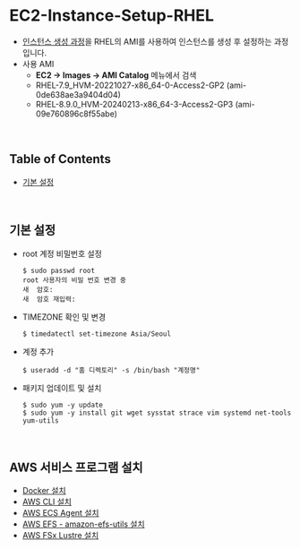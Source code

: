 # EC2-Instance-Setup-RHEL
- [인스턴스 생성 과정](./01-EC2-Instance-Start.md)을 RHEL의 AMI를 사용하여 인스턴스를 생성 후 설정하는 과정입니다.
- 사용 AMI
	- <b>EC2 -> Images -> AMI Catalog</b> 메뉴에서 검색
	- RHEL-7.9_HVM-20221027-x86_64-0-Access2-GP2 (ami-0de638ae3a9404d04)
	- RHEL-8.9.0_HVM-20240213-x86_64-3-Access2-GP3 (ami-09e760896c8f55abe)

<br>

## Table of Contents
- [기본 설정](#기본-설정)

<br>

## 기본 설정
- root 계정 비밀번호 설정
    ```shell
    $ sudo passwd root
    root 사용자의 비밀 번호 변경 중
    새  암호:
    새  암호 재입력:
    ```

- TIMEZONE 확인 및 변경
    ```shell
    $ timedatectl set-timezone Asia/Seoul
    ```

- 계정 추가
    ```shell
    $ useradd -d "홈 디렉토리" -s /bin/bash "계정명"
    ```

- 패키지 업데이트 및 설치
    ```shell
    $ sudo yum -y update
    $ sudo yum -y install git wget sysstat strace vim systemd net-tools yum-utils
    ```

<br>

## AWS 서비스 프로그램 설치
- [Docker 설치]()
- [AWS CLI 설치](../01-AWS-Service-Program-Installation.md/#aws-cli)
- [AWS ECS Agent 설치](../01-AWS-Service-Program-Installation.md/#aws-ecs-agent)
- [AWS EFS - amazon-efs-utils 설치](../01-AWS-Service-Program-Installation.md/#efs)
- [AWS FSx Lustre 설치](../01-AWS-Service-Program-Installation.md/#fsx-lustre)